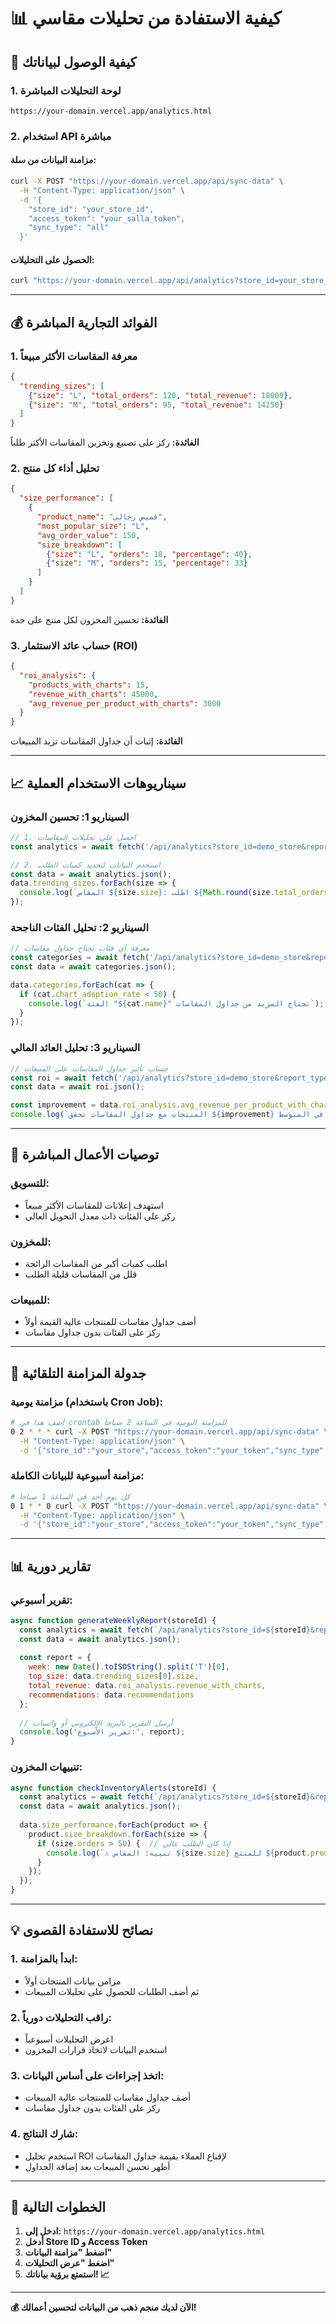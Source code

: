 # 📊 كيفية الاستفادة من تحليلات مقاسي

## 🚀 كيفية الوصول لبياناتك

### 1. **لوحة التحليلات المباشرة**
```
https://your-domain.vercel.app/analytics.html
```

### 2. **استخدام API مباشرة**

#### **مزامنة البيانات من سلة:**
```bash
curl -X POST "https://your-domain.vercel.app/api/sync-data" \
  -H "Content-Type: application/json" \
  -d '{
    "store_id": "your_store_id",
    "access_token": "your_salla_token",
    "sync_type": "all"
  }'
```

#### **الحصول على التحليلات:**
```bash
curl "https://your-domain.vercel.app/api/analytics?store_id=your_store_id&report_type=all"
```

---

## 💰 الفوائد التجارية المباشرة

### **1. معرفة المقاسات الأكثر مبيعاً**
```json
{
  "trending_sizes": [
    {"size": "L", "total_orders": 120, "total_revenue": 18000},
    {"size": "M", "total_orders": 95, "total_revenue": 14250}
  ]
}
```
**الفائدة:** ركز على تصنيع وتخزين المقاسات الأكثر طلباً

### **2. تحليل أداء كل منتج**
```json
{
  "size_performance": [
    {
      "product_name": "قميص رجالي",
      "most_popular_size": "L",
      "avg_order_value": 150,
      "size_breakdown": [
        {"size": "L", "orders": 18, "percentage": 40},
        {"size": "M", "orders": 15, "percentage": 33}
      ]
    }
  ]
}
```
**الفائدة:** تحسين المخزون لكل منتج على حدة

### **3. حساب عائد الاستثمار (ROI)**
```json
{
  "roi_analysis": {
    "products_with_charts": 15,
    "revenue_with_charts": 45000,
    "avg_revenue_per_product_with_charts": 3000
  }
}
```
**الفائدة:** إثبات أن جداول المقاسات تزيد المبيعات

---

## 📈 سيناريوهات الاستخدام العملية

### **السيناريو 1: تحسين المخزون**
```javascript
// 1. احصل على تحليلات المقاسات
const analytics = await fetch('/api/analytics?store_id=demo_store&report_type=trending_sizes');

// 2. استخدم البيانات لتحديد كميات الطلب
const data = await analytics.json();
data.trending_sizes.forEach(size => {
  console.log(`المقاس ${size.size}: اطلب ${Math.round(size.total_orders * 1.2)} قطعة`);
});
```

### **السيناريو 2: تحليل الفئات الناجحة**
```javascript
// معرفة أي فئات تحتاج جداول مقاسات
const categories = await fetch('/api/analytics?store_id=demo_store&report_type=categories');
const data = await categories.json();

data.categories.forEach(cat => {
  if (cat.chart_adoption_rate < 50) {
    console.log(`الفئة "${cat.name}" تحتاج المزيد من جداول المقاسات`);
  }
});
```

### **السيناريو 3: تحليل العائد المالي**
```javascript
// حساب تأثير جداول المقاسات على المبيعات
const roi = await fetch('/api/analytics?store_id=demo_store&report_type=roi_analysis');
const data = await roi.json();

const improvement = data.roi_analysis.avg_revenue_per_product_with_charts;
console.log(`المنتجات مع جداول المقاسات تحقق ${improvement} ريال أكثر في المتوسط`);
```

---

## 🎯 توصيات الأعمال المباشرة

### **للتسويق:**
- استهدف إعلانات للمقاسات الأكثر مبيعاً
- ركز على الفئات ذات معدل التحويل العالي

### **للمخزون:**
- اطلب كميات أكبر من المقاسات الرائجة
- قلل من المقاسات قليلة الطلب

### **للمبيعات:**
- أضف جداول مقاسات للمنتجات عالية القيمة أولاً
- ركز على الفئات بدون جداول مقاسات

---

## 🔄 جدولة المزامنة التلقائية

### **مزامنة يومية (باستخدام Cron Job):**
```bash
# أضف هذا في crontab للمزامنة اليومية في الساعة 2 صباحاً
0 2 * * * curl -X POST "https://your-domain.vercel.app/api/sync-data" \
  -H "Content-Type: application/json" \
  -d '{"store_id":"your_store","access_token":"your_token","sync_type":"orders"}'
```

### **مزامنة أسبوعية للبيانات الكاملة:**
```bash
# كل يوم أحد في الساعة 1 صباحاً
0 1 * * 0 curl -X POST "https://your-domain.vercel.app/api/sync-data" \
  -H "Content-Type: application/json" \
  -d '{"store_id":"your_store","access_token":"your_token","sync_type":"all"}'
```

---

## 📊 تقارير دورية

### **تقرير أسبوعي:**
```javascript
async function generateWeeklyReport(storeId) {
  const analytics = await fetch(`/api/analytics?store_id=${storeId}&report_type=all`);
  const data = await analytics.json();
  
  const report = {
    week: new Date().toISOString().split('T')[0],
    top_size: data.trending_sizes[0].size,
    total_revenue: data.roi_analysis.revenue_with_charts,
    recommendations: data.recommendations
  };
  
  // أرسل التقرير بالبريد الإلكتروني أو واتساب
  console.log('تقرير الأسبوع:', report);
}
```

### **تنبيهات المخزون:**
```javascript
async function checkInventoryAlerts(storeId) {
  const analytics = await fetch(`/api/analytics?store_id=${storeId}&report_type=size_performance`);
  const data = await analytics.json();
  
  data.size_performance.forEach(product => {
    product.size_breakdown.forEach(size => {
      if (size.orders > 50) {  // إذا كان الطلب عالي
        console.log(`⚠️ تنبيه: المقاس ${size.size} للمنتج ${product.product_name} عليه طلب عالي`);
      }
    });
  });
}
```

---

## 💡 نصائح للاستفادة القصوى

### **1. ابدأ بالمزامنة:**
- مزامن بيانات المنتجات أولاً
- ثم أضف الطلبات للحصول على تحليلات المبيعات

### **2. راقب التحليلات دورياً:**
- اعرض التحليلات أسبوعياً
- استخدم البيانات لاتخاذ قرارات المخزون

### **3. اتخذ إجراءات على أساس البيانات:**
- أضف جداول مقاسات للمنتجات عالية المبيعات
- ركز على الفئات بدون جداول مقاسات

### **4. شارك النتائج:**
- استخدم تحليل ROI لإقناع العملاء بقيمة جداول المقاسات
- أظهر تحسن المبيعات بعد إضافة الجداول

---

## 🎯 الخطوات التالية

1. **ادخل إلى:** `https://your-domain.vercel.app/analytics.html`
2. **أدخل Store ID و Access Token**
3. **اضغط "مزامنة البيانات"**
4. **اضغط "عرض التحليلات"**
5. **استمتع برؤية بياناتك! 📈**

---

**💰 الآن لديك منجم ذهب من البيانات لتحسين أعمالك!**